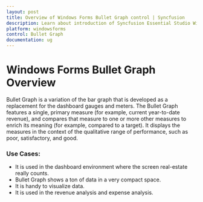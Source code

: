 ```yaml
---
layout: post
title: Overview of Windows Forms Bullet Graph control | Syncfusion
description: Learn about introduction of Syncfusion Essential Studio Windows Forms Bullet Graph control and more details.
platform: windowsforms
control: Bullet Graph
documentation: ug
---
```


# Windows Forms Bullet Graph Overview

Bullet Graph is a variation of the bar graph that is developed as a replacement for the dashboard gauges and meters. The Bullet Graph features a single, primary measure (for example, current year-to-date revenue), and compares that measure to one or more other measures to enrich its meaning (for example, compared to a target). It displays the measures in the context of the qualitative range of performance, such as poor, satisfactory, and good.

### Use Cases:

* It is used in the dashboard environment where the screen real-estate really counts.
* Bullet Graph shows a ton of data in a very compact space.
* It is handy to visualize data.
* It is used in the revenue analysis and expense analysis.
